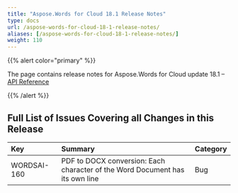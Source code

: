 ```yaml
---
title: "Aspose.Words for Cloud 18.1 Release Notes"
type: docs
url: /aspose-words-for-cloud-18-1-release-notes/
aliases: [/aspose-words-for-cloud-18-1-release-notes/]
weight: 110
---
```


{{% alert color="primary" %}} 

The page contains release notes for Aspose.Words for Cloud update 18.1 – [API Reference](https://apireference.aspose.cloud/words/)

{{% /alert %}} 

## Full List of Issues Covering all Changes in this Release

|Key|Summary|Category|
| :- | :- | :- |
|WORDSAI-160|PDF to DOCX conversion: Each character of the Word Document has its own line|Bug|

